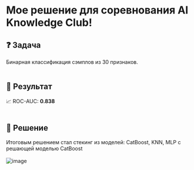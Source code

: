 # Мое решение для соревнования AI Knowledge Club!
## ❓ Задача
Бинарная классификация сэмплов из 30 признаков. </br></br>
## :tada: Результат
📈 ROC-AUC: **0.838**</br></br>
## :memo: Решение
Итоговым решением стал стекинг из моделей: CatBoost, KNN, MLP с решающей моделью CatBoost</br></br>
![image](https://github.com/daniil-dushenev/AIKC_2023/assets/44606552/4793d21d-72ba-40b2-8a0a-ac3f27947285)
